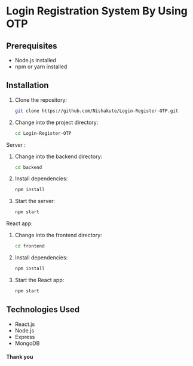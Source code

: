 # Login Registration System By Using OTP

## Prerequisites

- Node.js installed
- npm or yarn installed

## Installation

1. Clone the repository:

    ```bash
   git clone https://github.com/Nishakute/Login-Register-OTP.git
    ```

2. Change into the project directory:

    ```bash
    cd Login-Register-OTP
    ```
    
Server : 

1. Change into the backend directory:

    ```bash
    cd backend
    ```
    
2. Install dependencies:

    ```bash
    npm install
    ```
    
3. Start the server:

    ```bash
    npm start
    ```

 React app:

1. Change into the frontend directory:

    ```bash
    cd frontend
    ```
    
2. Install dependencies:

    ```bash
    npm install
    ```
    
3. Start the React app:

     ```bash
    npm start
    ```

## Technologies Used

- React.js
- Node.js
- Express
- MongoDB

#### Thank you 
